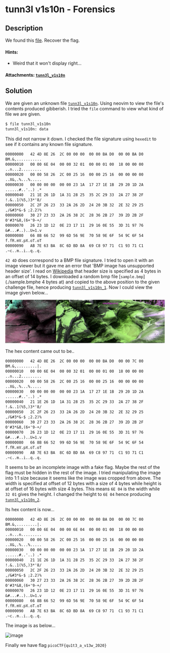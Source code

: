 # tunn3l v1s10n - Forensics

## Description

We found this [file](./tunn3l_v1s10n). Recover the flag.

#### Hints:

- Weird that it won't display right...

#### Attachments: [`tunn3l_v1s10n`](./tunn3l_v1s10n)

## Solution

We are given an unknown file [`tunn3l_v1s10n`](./tunn3l_v1s10n). Using neovim to view the file's contents produced gibberish. I tried the `file` command to view what kind of file we are given.

```bash
$ file tunn3l_v1s10n 
tunn3l_v1s10n: data
```

This did not narrow it down. I checked the file signature using `hexedit` to see if it contains any known file signature. 

```
00000000   42 4D 8E 26  2C 00 00 00  00 00 BA D0  00 00 BA D0  BM.&,...........
00000010   00 00 6E 04  00 00 32 01  00 00 01 00  18 00 00 00  ..n...2.........
00000020   00 00 58 26  2C 00 25 16  00 00 25 16  00 00 00 00  ..X&,.%...%.....
00000030   00 00 00 00  00 00 23 1A  17 27 1E 1B  29 20 1D 2A  ......#..'..) .*
00000040   21 1E 26 1D  1A 31 28 25  35 2C 29 33  2A 27 38 2F  !.&..1(%5,)3*'8/
00000050   2C 2F 26 23  33 2A 26 2D  24 20 3B 32  2E 32 29 25  ,/&#3*&-$ ;2.2)%
00000060   30 27 23 33  2A 26 38 2C  28 36 2B 27  39 2D 2B 2F  0'#3*&8,(6+'9-+/
00000070   26 23 1D 12  0E 23 17 11  29 16 0E 55  3D 31 97 76  &#...#..)..U=1.v
00000080   66 8B 66 52  99 6D 56 9E  70 58 9E 6F  54 9C 6F 54  f.fR.mV.pX.oT.oT
00000090   AB 7E 63 BA  8C 6D BD 8A  69 C8 97 71  C1 93 71 C1  .~c..m..i..q..q.
```

`42 4D` does correspond to a BMP file signature. I tried to open it with an image viewer but it gave me an error that 'BMP image has unsupported header size'. I read on [Wikipedia](https://en.wikipedia.org/wiki/BMP_file_format) that header size is specified as 4 bytes in an offset of 14 bytes. I downloaded a random bmp file [`sample.bmp`](./sample.bmphe 4 bytes at) and copied to the above position to the given challenge file, hence producing [`tunn3l_v1s10n_1`](./tunn3l_v1s10n_1). Now I could view the image given below...

![image](./tunn3l_v1s10n_1)

The hex content came out to be..

```
00000000   42 4D 8E 26  2C 00 00 00  00 00 BA D0  00 00 7C 00  BM.&,.........|.
00000010   00 00 6E 04  00 00 32 01  00 00 01 00  18 00 00 00  ..n...2.........
00000020   00 00 58 26  2C 00 25 16  00 00 25 16  00 00 00 00  ..X&,.%...%.....
00000030   00 00 00 00  00 00 23 1A  17 27 1E 1B  29 20 1D 2A  ......#..'..) .*
00000040   21 1E 26 1D  1A 31 28 25  35 2C 29 33  2A 27 38 2F  !.&..1(%5,)3*'8/
00000050   2C 2F 26 23  33 2A 26 2D  24 20 3B 32  2E 32 29 25  ,/&#3*&-$ ;2.2)%
00000060   30 27 23 33  2A 26 38 2C  28 36 2B 27  39 2D 2B 2F  0'#3*&8,(6+'9-+/
00000070   26 23 1D 12  0E 23 17 11  29 16 0E 55  3D 31 97 76  &#...#..)..U=1.v
00000080   66 8B 66 52  99 6D 56 9E  70 58 9E 6F  54 9C 6F 54  f.fR.mV.pX.oT.oT
00000090   AB 7E 63 BA  8C 6D BD 8A  69 C8 97 71  C1 93 71 C1  .~c..m..i..q..q.
```

It seems to be an incomplete image with a fake flag. Maybe the rest of the flag must be hidden in the rest of the image. I tried manipulating the image into 1:1 size because it seems like the image was cropped from above. The width is specified at offset of 12 bytes with a size of 4 bytes while height is at offset of 16 bytes with size 4 bytes. This means `6E 04` is the width while `32 01` gives the height. I changed the height to `6E 04` hence producing [`tunn3l_v1s10n_2`](./tunn3l_v1s10n_2).

Its hex content is now...

```
00000000   42 4D 8E 26  2C 00 00 00  00 00 BA D0  00 00 7C 00  BM.&,.........|.
00000010   00 00 6E 04  00 00 6E 04  00 00 01 00  18 00 00 00  ..n...n.........
00000020   00 00 58 26  2C 00 25 16  00 00 25 16  00 00 00 00  ..X&,.%...%.....
00000030   00 00 00 00  00 00 23 1A  17 27 1E 1B  29 20 1D 2A  ......#..'..) .*
00000040   21 1E 26 1D  1A 31 28 25  35 2C 29 33  2A 27 38 2F  !.&..1(%5,)3*'8/
00000050   2C 2F 26 23  33 2A 26 2D  24 20 3B 32  2E 32 29 25  ,/&#3*&-$ ;2.2)%
00000060   30 27 23 33  2A 26 38 2C  28 36 2B 27  39 2D 2B 2F  0'#3*&8,(6+'9-+/
00000070   26 23 1D 12  0E 23 17 11  29 16 0E 55  3D 31 97 76  &#...#..)..U=1.v
00000080   66 8B 66 52  99 6D 56 9E  70 58 9E 6F  54 9C 6F 54  f.fR.mV.pX.oT.oT
00000090   AB 7E 63 BA  8C 6D BD 8A  69 C8 97 71  C1 93 71 C1  .~c..m..i..q..q.
```

The image is as below...

![image](./tunn3l_v1s10n_2)

Finally we have flag `picoCTF{qu1t3_a_v13w_2020}`
